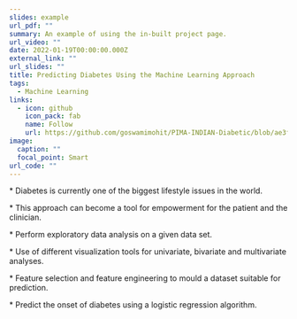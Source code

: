 ```yaml
---
slides: example
url_pdf: ""
summary: An example of using the in-built project page.
url_video: ""
date: 2022-01-19T00:00:00.000Z
external_link: ""
url_slides: ""
title: Predicting Diabetes Using the Machine Learning Approach
tags:
  - Machine Learning
links:
  - icon: github
    icon_pack: fab
    name: Follow
    url: https://github.com/goswamimohit/PIMA-INDIAN-Diabetic/blob/ae3ff15305a6870a5c48a2d1fc86a2ea58104a6f/Prediction%20of%20Onset%20of%20Diabetes.ipynb
image:
  caption: ""
  focal_point: Smart
url_code: ""
---
```

\* Diabetes is currently one of the biggest lifestyle issues in the world.

\*  This approach can become a tool for empowerment for the patient and the clinician.

\*  Perform exploratory data analysis on a given data set.

\*  Use of different visualization tools for univariate, bivariate and multivariate analyses.

\*   Feature selection and feature engineering to mould a dataset suitable for prediction.

\*   Predict the onset of diabetes using a logistic regression algorithm.